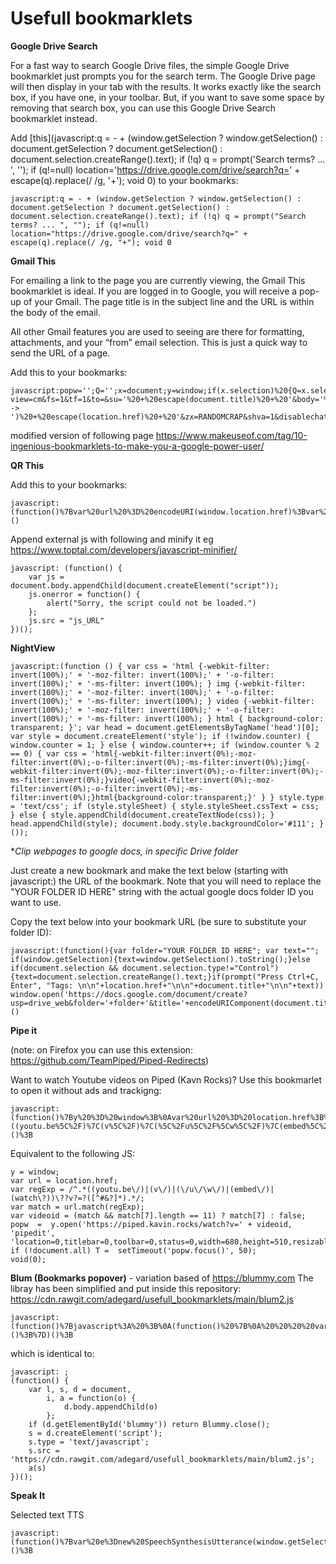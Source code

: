 # Usefull bookmarklets

**Google Drive Search**

For a fast way to search Google Drive files, the simple Google Drive bookmarklet just prompts you for the search term. The Google Drive page will then display in your tab with the results. It works exactly like the search box, if you have one, in your toolbar. But, if you want to save some space by removing that search box, you can use this Google Drive  Search bookmarklet instead.

Add [this](javascript:q = - + (window.getSelection ? window.getSelection() : document.getSelection ? document.getSelection() : document.selection.createRange().text); if (!q) q = prompt('Search terms? ... ', ''); if (q!=null) location='https://drive.google.com/drive/search?q=' + escape(q).replace(/ /g, '+'); void 0) to your bookmarks:

```
javascript:q = - + (window.getSelection ? window.getSelection() : document.getSelection ? document.getSelection() : document.selection.createRange().text); if (!q) q = prompt("Search terms? ... ", ""); if (q!=null) location="https://drive.google.com/drive/search?q=" + escape(q).replace(/ /g, "+"); void 0

```

**Gmail This**

For emailing a link to the page you are currently viewing, the Gmail This bookmarklet is ideal. If you are logged in to Google, you will receive a pop-up of your Gmail. The page title is in the subject line and the URL is within the body of the email.

All other Gmail features you are used to seeing are there for formatting, attachments, and your “from” email selection. This is just a quick way to send the URL of a page.

Add this to your bookmarks:

```
javascript:popw='';Q='';x=document;y=window;if(x.selection)%20{Q=x.selection.createRange().text;}%20else%20if%20(y.getSelection)%20{Q=y.getSelection();}%20else%20if%20(x.getSelection)%20{Q=x.getSelection();}popw%20=%20y.open('https://mail.google.com/mail/?view=cm&fs=1&tf=1&to=&su='%20+%20escape(document.title)%20+%20'&body='%20+%20escape(Q)%20+%20escape('       ->     ')%20+%20escape(location.href)%20+%20'&zx=RANDOMCRAP&shva=1&disablechatbrowsercheck=1&ui=1','gmailForm','scrollbars=yes,width=680,height=510,top=175,left=75,status=no,resizable=yes');if%20(!document.all)%20T%20=%20setTimeout('popw.focus()',50);void(0);
```

modified version of following page
https://www.makeuseof.com/tag/10-ingenious-bookmarklets-to-make-you-a-google-power-user/


**QR This**

Add this to your bookmarks:
```
javascript:(function()%7Bvar%20url%20%3D%20encodeURI(window.location.href)%3Bvar%20GoogleQrUrl%20%3D%20%22https%3A%2F%2Fchart.googleapis.com%2Fchart%3Fcht%3Dqr%26chl%3D%22%20%2B%20url%20%2B%20%22%26chs%3D400x400%22%3Bwindow.open(GoogleQrUrl%2C%20'_blank')%7D)()
```

 Append external js with following and minify it eg https://www.toptal.com/developers/javascript-minifier/

```
javascript: (function() {
    var js = document.body.appendChild(document.createElement("script"));
    js.onerror = function() {
        alert("Sorry, the script could not be loaded.")
    };
    js.src = "js_URL"
})();
```
**NightView**


```
javascript:(function () { var css = 'html {-webkit-filter: invert(100%);' + '-moz-filter: invert(100%);' + '-o-filter: invert(100%);' + '-ms-filter: invert(100%); } img {-webkit-filter: invert(100%);' + '-moz-filter: invert(100%);' + '-o-filter: invert(100%);' + '-ms-filter: invert(100%); } video {-webkit-filter: invert(100%);' + '-moz-filter: invert(100%);' + '-o-filter: invert(100%);' + '-ms-filter: invert(100%); } html { background-color: transparent; }'; var head = document.getElementsByTagName('head')[0]; var style = document.createElement('style'); if (!window.counter) { window.counter = 1; } else { window.counter++; if (window.counter % 2 == 0) { var css = 'html{-webkit-filter:invert(0%);-moz-filter:invert(0%);-o-filter:invert(0%);-ms-filter:invert(0%);}img{-webkit-filter:invert(0%);-moz-filter:invert(0%);-o-filter:invert(0%);-ms-filter:invert(0%);}video{-webkit-filter:invert(0%);-moz-filter:invert(0%);-o-filter:invert(0%);-ms-filter:invert(0%);}html{background-color:transparent;}' } } style.type = 'text/css'; if (style.styleSheet) { style.styleSheet.cssText = css; } else { style.appendChild(document.createTextNode(css)); } head.appendChild(style); document.body.style.backgroundColor='#111'; }());
```

**Clip webpages to google docs, in specific Drive folder*


Just create a new bookmark and make the text below (starting with javascript:) the URL of the bookmark.  Note that you will need to replace the "YOUR FOLDER ID HERE" string with the actual google docs folder ID you want to use. 

Copy the text below into your bookmark URL (be sure to substitute your folder ID):

```
javascript:(function(){var folder="YOUR FOLDER ID HERE"; var text=""; if(window.getSelection){text=window.getSelection().toString();}else if(document.selection && document.selection.type!="Control"){text=document.selection.createRange().text;}if(prompt("Press Ctrl+C, Enter", "Tags: \n\n"+location.href+"\n\n"+document.title+"\n\n"+text)) window.open('https://docs.google.com/document/create?usp=drive_web&folder='+folder+'&title='+encodeURIComponent(document.title))})()
```


**Pipe it**
 
 (note: on Firefox you can use this extension: https://github.com/TeamPiped/Piped-Redirects)


Want to watch Youtube videos on Piped (Kavn Rocks)?
Use this bookmarlet to open it without ads and trackigng:

```
javascript:(function()%7By%20%3D%20window%3B%0Avar%20url%20%3D%20location.href%3B%0Avar%20regExp%20%3D%20%2F%5E.*((youtu.be%5C%2F)%7C(v%5C%2F)%7C(%5C%2Fu%5C%2F%5Cw%5C%2F)%7C(embed%5C%2F)%7C(watch%5C%3F))%5C%3F%3Fv%3F%3D%3F(%5B%5E%23%26%3F%5D*).*%2F%3B%0Avar%20match%20%3D%20url.match(regExp)%3B%0Avar%20videoid%20%3D%20(match%20%26%26%20match%5B7%5D.length%20%3D%3D%2011)%20%3F%20match%5B7%5D%20%3A%20false%3B%0Apopw%20%20%3D%20%20y.open('https%3A%2F%2Fpiped.kavin.rocks%2Fwatch%3Fv%3D'%20%2B%20videoid%2C%20'pipedit'%2C%20'location%3D0%2Ctitlebar%3D0%2Ctoolbar%3D0%2Cstatus%3D0%2Cwidth%3D680%2Cheight%3D510%2Cresizable%3D0%2Cscrollbars%3D0')%3B%0Aif%20(!document.all)%20T%20%3D%20%20setTimeout('popw.focus()'%2C%2050)%3B%0Avoid(0)%3B%7D)()%3B
```
Equivalent to the following JS:

```
y = window;
var url = location.href;
var regExp = /^.*((youtu.be\/)|(v\/)|(\/u\/\w\/)|(embed\/)|(watch\?))\??v?=?([^#&?]*).*/;
var match = url.match(regExp);
var videoid = (match && match[7].length == 11) ? match[7] : false;
popw  =  y.open('https://piped.kavin.rocks/watch?v=' + videoid, 'pipedit', 'location=0,titlebar=0,toolbar=0,status=0,width=680,height=510,resizable=0,scrollbars=0');
if (!document.all) T =  setTimeout('popw.focus()', 50);
void(0);

```

**Blum (Bookmarks popover)** - variation based of https://blummy.com
The libray has been simplified and put inside this repository: https://cdn.rawgit.com/adegard/usefull_bookmarklets/main/blum2.js

```
javascript:(function()%7Bjavascript%3A%20%3B%0A(function()%20%7B%0A%20%20%20%20var%20l%2C%20s%2C%20d%20%3D%20document%2C%0A%20%20%20%20%20%20%20%20i%2C%20a%20%3D%20function(o)%20%7B%0A%20%20%20%20%20%20%20%20%20%20%20%20d.body.appendChild(o)%0A%20%20%20%20%20%20%20%20%7D%3B%0A%20%20%20%20if%20(d.getElementById('blummy'))%20return%20Blummy.close()%3B%0A%20%20%20%20s%20%3D%20d.createElement('script')%3B%0A%20%20%20%20s.type%20%3D%20'text%2Fjavascript'%3B%0A%20%20%20%20s.src%20%3D%20'https%3A%2F%2Fcdn.rawgit.com%2Fadegard%2Fusefull_bookmarklets%2Fmain%2Fblum2.js'%3B%0A%20%20%20%20a(s)%0A%7D)()%3B%7D)()%3B
```
which is identical to:
```
javascript: ;
(function() {
    var l, s, d = document,
        i, a = function(o) {
            d.body.appendChild(o)
        };
    if (d.getElementById('blummy')) return Blummy.close();
    s = d.createElement('script');
    s.type = 'text/javascript';
    s.src = 'https://cdn.rawgit.com/adegard/usefull_bookmarklets/main/blum2.js';
    a(s)
})();
```

**Speak It**

Selected text TTS

```
javascript:(function()%7Bvar%20e%3Dnew%20SpeechSynthesisUtterance(window.getSelection())%3B%20speechSynthesis.speak(e)%3B%7D)()%3B
```
